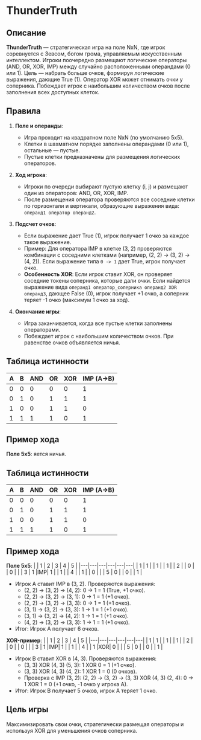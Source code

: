 # ThunderTruth

## Описание
**ThunderTruth** — стратегическая игра на поле NxN, где игрок соревнуется с Зевсом, богом грома, управляемым искусственным интеллектом. Игроки поочередно размещают логические операторы (AND, OR, XOR, IMP) между случайно расположенными операндами (0 или 1). Цель — набрать больше очков, формируя логические выражения, дающие True (1). Оператор XOR может отнимать очки у соперника. Побеждает игрок с наибольшим количеством очков после заполнения всех доступных клеток.

## Правила
1. **Поле и операнды**:
   - Игра проходит на квадратном поле NxN (по умолчанию 5x5).
   - Клетки в шахматном порядке заполнены операндами (0 или 1), остальные — пустые.
   - Пустые клетки предназначены для размещения логических операторов.

2. **Ход игрока**:
   - Игроки по очереди выбирают пустую клетку (i, j) и размещают один из операторов: AND, OR, XOR, IMP.
   - После размещения оператора проверяются все соседние клетки по горизонтали и вертикали, образующие выражения вида: `операнд1 оператор операнд2`.

3. **Подсчет очков**:
   - Если выражение дает True (1), игрок получает 1 очко за каждое такое выражение.
   - Пример: Для оператора IMP в клетке (3, 2) проверяются комбинации с соседними клетками (например, (2, 2) -> (3, 2) -> (4, 2)). Если выражение типа `0 -> 1` дает True, игрок получает очко.
   - **Особенность XOR**: Если игрок ставит XOR, он проверяет соседние токены соперника, которые дали очки. Если найдется выражение вида `операнд1 оператор_соперника операнд2 XOR операнд3`, дающее False (0), игрок получает +1 очко, а соперник теряет -1 очко (максимум 1 очко за ход).

4. **Окончание игры**:
   - Игра заканчивается, когда все пустые клетки заполнены операторами.
   - Побеждает игрок с наибольшим количеством очков. При равенстве очков объявляется ничья.

## Таблица истинности
| A | B | AND | OR | XOR | IMP (A→B) |
|---|---|-----|----|-----|-----------|
| 0 | 0 |  0  | 0  |  0  |     1     |
| 0 | 1 |  0  | 1  |  1  |     1     |
| 1 | 0 |  0  | 1  |  1  |     0     |
| 1 | 1 |  1  | 1  |  0  |     1     |

## Пример хода
**Поле 5x5**:
яется ничья.

## Таблица истинности
| A | B | AND | OR | XOR | IMP (A→B) |
|---|---|-----|----|-----|-----------|
| 0 | 0 |  0  | 0  |  0  |     1     |
| 0 | 1 |  0  | 1  |  1  |     1     |
| 1 | 0 |  0  | 1  |  1  |     0     |
| 1 | 1 |  1  | 1  |  0  |     1     |

## Пример хода
**Поле 5x5**:
|   | 1 | 2 | 3 | 4 | 5 |
|---|---|---|---|---|---|
| 1 | 1 |   | 1 |   | 1 |
| 2 |   | 0 |   | 0 |   |
| 3 | 1 |IMP| 1 |   | 1 |
| 4 |   | 1 |   | 0 |   |
| 5 | 0 |   | 0 |   | 1 |

- Игрок A ставит IMP в (3, 2). Проверяются выражения:
  - (2, 2) -> (3, 2) -> (4, 2): 0 -> 1 = 1 (True, +1 очко).
  - (2, 2) -> (3, 2) -> (3, 1): 0 -> 1 = 1 (+1 очко).
  - (2, 2) -> (3, 2) -> (3, 3): 0 -> 1 = 1 (+1 очко).
  - (3, 1) -> (3, 2) -> (3, 3): 1 -> 1 = 1 (+1 очко).
  - (3, 1) -> (3, 2) -> (4, 2): 1 -> 1 = 1 (+1 очко).
  - (4, 2) -> (3, 2) -> (3, 3): 1 -> 1 = 1 (+1 очко).
- Итог: Игрок A получает 6 очков.

**XOR-пример**:
|   | 1 | 2 | 3 | 4 | 5 |
|---|---|---|---|---|---|
| 1 | 1 |   | 1 |   | 1 |
| 2 |   | 0 |   | 0 |   |
| 3 | 1 |IMP| 1 |   | 1 |
| 4 |   | 1 |XOR| 0 |   |
| 5 | 0 |   | 0 |   | 1 |
- Игрок B ставит XOR в (4, 3). Проверяются выражения:
  - (3, 3) XOR (4, 3) (5, 3): 1 XOR 0 = 1 (+1 очко).
  - (3, 3) XOR (4, 3) (4, 2): 1 XOR 1 = 0 (0 очков).
  - Проверка с IMP (3, 2): (2, 2) -> (3, 2) -> (3, 3) XOR (4, 3) (2, 4): 0 -> 1 XOR 1 = 0 (+1 очко, -1 очко у игрока A).
- Итог: Игрок B получает 5 очков, игрок A теряет 1 очко.

## Цель игры
Максимизировать свои очки, стратегически размещая операторы и используя XOR для уменьшения очков соперника.